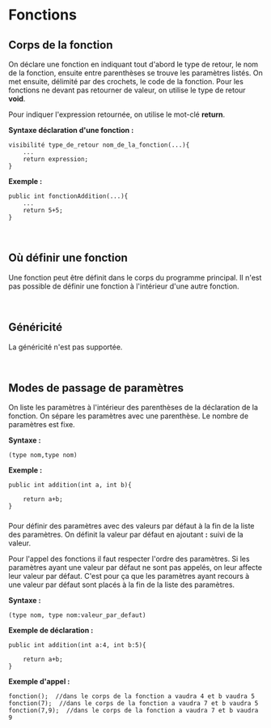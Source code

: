 # Fonctions

## Corps de la fonction 

On déclare une fonction en indiquant tout d'abord le type de retour, le nom de 
la fonction, ensuite entre parenthèses se trouve les paramètres listés.
On met ensuite, délimité par des crochets, le code de la fonction. Pour les fonctions
ne devant pas retourner de valeur, on utilise le type de retour **void**. 

Pour indiquer l'expression retournée, on utilise le mot-clé **return**.

**Syntaxe déclaration d'une fonction :**
```
visibilité type_de_retour nom_de_la_fonction(...){
    ...
    return expression;
}
```
**Exemple :**
```
public int fonctionAddition(...){
    ...
    return 5+5;
}
```


&nbsp;
## Où définir une fonction 

Une fonction peut être définit dans le corps du programme principal. 
Il n'est pas possible de définir une fonction à l'intérieur d'une autre fonction.


&nbsp;
## Généricité

La généricité n'est pas supportée.


&nbsp;
## Modes de passage de paramètres

On liste les paramètres à l'intérieur des parenthèses de la déclaration de la fonction.
On sépare les paramètres avec une parenthèse.
Le nombre de paramètres est fixe.

**Syntaxe :**
```
(type nom,type nom) 

```

**Exemple :**
```
public int addition(int a, int b){

    return a+b;
}
```

###

Pour définir des paramètres avec des valeurs par défaut à la fin de la liste des paramètres. On définit la valeur par défaut en ajoutant **:** suivi de la valeur.

Pour l'appel des fonctions il faut respecter l'ordre des paramètres.
Si les paramètres ayant une valeur par défaut ne sont pas appelés, on leur affecte leur valeur par défaut.
C'est pour ça que les paramètres ayant recours à une valeur par
défaut sont placés à la fin de la liste des paramètres.


**Syntaxe :**
```
(type nom, type nom:valeur_par_defaut)
```
**Exemple de déclaration :**
```
public int addition(int a:4, int b:5){

    return a+b;
}
```

**Exemple d'appel :**
```
fonction();  //dans le corps de la fonction a vaudra 4 et b vaudra 5
fonction(7);  //dans le corps de la fonction a vaudra 7 et b vaudra 5
fonction(7,9);  //dans le corps de la fonction a vaudra 7 et b vaudra 9
```



